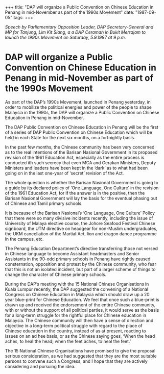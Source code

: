 +++ 
title: "DAP will organize a Public Convention on Chinese Education in Penang in mid-November as part of the 1990s Movement"
date: "1987-09-05"
tags:
+++

_Speech by Parliamentary Opposition Leader, DAP Secretary-General and MP for Tanjung, Lim Kit Siang, a a DAP Ceramah in Bukit Mertajam to launch the 1990s Movement on Saturday, 5.9.1987 at 9 p.m._

# DAP will organize a Public Convention on Chinese Education in Penang in mid-November as part of the 1990s Movement

As part of the DAP’s 1990s Movement, launched in Penang yesterday, in order to mobilize the political energies and power of the people to shape Malaysia in the 1990s, the DAP will organize a Public Convention on Chinese Education in Penang in mid-November.</u>

The DAP Public Convention on Chinese Education in Penang will be the first of a series of DAP Public Convention on Chinese Education which will be held in each State for the next six months, on a fortnightly basis.

In the past few months, the Chinese community has been very concerned as to the real intentions of the Barisan Nasional Government in its proposed revision of the 1961 Education Act, especially as the entire process is conducted ith such secrecy that even MCA and Gerakan Ministers, Deputy Ministers and leaders have been kept in the ‘dark’ as to what had been going on in the last one-year of ‘secret’ revision of the Act.

The whole question is whether the Barisan Nasional Government is going to a guide by its declared policy of ‘One Language, One Culture’ in the revision of the 1961 Education Act, for if the answer is in the positive, then the Barisan Nasional Government will lay the basis for the eventual phasing out of Chinese and Tamil primary schools.

It is because of the Barisan Nasional’s ‘One Language, One Culture’ Policy that there were so many divisive incidents recently, including the issue of  University of Malaya elective course, the Johore Seafood Festival Chinese signboard, the UTM directive on headgear for non-Muslim undergraduates, the UKM cancellation of the Martial Act, lion and dragon dance programme in the campus, etc.

The Penang Education Department’s directive transferring those not versed in Chinese language to become Assistant headmasters and Senior Assistants in the 90-odd primary schools in Penang have rightly caused consternation, opposition and protest by the Chinese community, who fear that this is not an isolated incident, but part of a larger scheme of things to change the character of Chinese primary schools.

During the DAP’s meeting with the 15 National Chinese Organisations in Kuala Lumpur recently, the DAP suggested the convening of a National Congress on Chinese Education in Malaysia which should draw up a 20 year blue-print for Chinese Education. We feel that once such a blue-print is drawn up and received the endorsement of the entire Chinese community, with or without the support of all political parties, it would serve as the basis for a long-term struggle for the rightful place for Chinese education in Malaysia. The Chinese community will then have a sense of direction and objective in a long-term political struggle with regard to the place of Chinese education in the country, instead of as at present, reacting to issues on an ad hee basis, or as the Chinese saying goes, ‘When the head aches, to heal the head; when the feet aches, to heal the feet.’

The 15 National Chinese Organisations have promised to give the proposal serious consideration, as we had suggested that they are the most suitable persons to convene such a Congress, and I hope that they  are actively considering and pursuing the idea.
 
